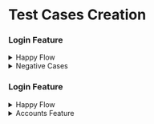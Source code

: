 <h1> Test Cases Creation</h1>

 <h3> Login Feature </h3> 
<details>
<summary>Happy Flow</summary>
<br>
Feature: User Login in Jamtangan.com

    Scenario: Successful login with valid credentials
    
        Given user is on Jamtangan.com login page

        When user enters valid username "john_doe"
        
        And user enters valid password "secret123"

        And user clicks the Masuk button

        Then user should be redirected to the Jamtangan.com homepage

        And user should see profile account on header

    Scenario: Successful login with Google account
        
        Given user is on Jamtangan.com login page

        When user clicks on the Google button
        
        Then user should be redirected to the Google login page
        
        And user choose Google account
        
        And user should be redirected to the Jamtangan.com homepage

        And user should see profile account on header
        
        And the user should be successfully logged in using their Google account
    
    Scenario: Successful login with phone number and sent otp to Whatsapp
        
        Given user is on Jamtangan.com login page

        When user enters valid phone number "081381818181"
        
        And user clicks the Masuk button

        And user should see Verifikasi Data popup

        And user clicks Lebih Cepat Via Whatsapp button

        And user input otp received in WhatsApp

        And user clicks Verifikasi Kode button

        Then user should be redirected to the Jamtangan.com homepage

        And user should see profile account on header
        
        And the user should be successfully logged in using phone number

    Scenario: Successful login with phone number and sent otp to SMS
        
        Given user is on Jamtangan.com login page

        When user enters valid phone number "081381818181"
        
        And user clicks the Masuk button

        And user should see Verifikasi Data popup

        And user clicks Kirim via SMS

        And user input otp received in sms

        And user clicks Verifikasi Kode button

        Then user should be redirected to the Jamtangan.com homepage

        And user should see profile account on header
        
        And the user should be successfully logged in using phone number
    
    Scenario: One user login from multiple browsers

        Given there is a user with valid credentials

        And user is on the login page from multiple browsers

        When user login from each browser

        Then user should be redirected to the homepage from each browser
    
        And user should see profile account on header in each session
</details>

<details>
<summary>Negative Cases</summary>
<br>
Feature: Error handling in Jamtangan.com login page

    Scenario: Login with invalid email and password
    
        Given the user is on Jamtangan.com login page
    
        When user enters an invalid username
        
        And user enters an invalid password
    
        And clicks the login button

        Then user should see an error message "Ups, email atau password kamu salah"

        And user failed to login

    Scenario: Login with empty password
        
        Given the user is on Jamtangan.com login page
        
        When user input email

        And user not input password
        
        Then Masuk button is disabled

        And user button cannot be clicked
    
    Scenario: Login with invalid email format
        
        Given the user is on Jamtangan.com login page
        
        When user input email with invalid format "testing123"
        
        Then error message contains "Hmm, format email salah" displayed
        
        And Masuk button is disabled
    
    Scenario: Login with invalid phone number format
        
        Given the user is on Jamtangan.com login page
        
        When user input phone number with invalid format "981271"
        
        Then error message contains "Hmm, format nomor HP mu salah" displayed
        
        And Masuk button is disabled

    Scenario: Login with invalid OTP
        
        Given the user is on Jamtangan.com login page
        
        When user input valid phone number

        And input invalid otp "111111"
        
        Then error message contains "Ups, kode verifikasi kamu salah" displayed
        
        And Verifikasi Kode button is disabled
    
    Scenario: Login attempt when disconnected
    
        Given user is on Jamtangan.com login page

        When user enters valid email
        
        And user enters valid password

        And user clicks Masuk button

        And user device is disconnected from the internet

        Then user should see an error message indicating a network connectivity issue

        And user failed to login

        And user should remain on the login page
</details>

<h3> Login Feature </h3> 
<details>
<summary>Happy Flow</summary>
<br>
Feature: User Login in Jamtangan.com

    Scenario: Successful login with valid credentials
    
        Given user is on Jamtangan.com login page

        When user enters valid username "john_doe"
        
        And user enters valid password "secret123"

        And user clicks the Masuk button

        Then user should be redirected to the Jamtangan.com homepage

        And user should see profile account on header

    Scenario: Successful login with Google account
        
        Given user is on Jamtangan.com login page

        When user clicks on the Google button
        
        Then user should be redirected to the Google login page
        
        And user choose Google account
        
        And user should be redirected to the Jamtangan.com homepage

        And user should see profile account on header
        
        And the user should be successfully logged in using their Google account
    
    Scenario: Successful login with phone number and sent otp to Whatsapp
        
        Given user is on Jamtangan.com login page

        When user enters valid phone number "081381818181"
        
        And user clicks the Masuk button

        And user should see Verifikasi Data popup

        And user clicks Lebih Cepat Via Whatsapp button

        And user input otp received in WhatsApp

        And user clicks Verifikasi Kode button

        Then user should be redirected to the Jamtangan.com homepage

        And user should see profile account on header
        
        And the user should be successfully logged in using phone number

    Scenario: Successful login with phone number and sent otp to SMS
        
        Given user is on Jamtangan.com login page

        When user enters valid phone number "081381818181"
        
        And user clicks the Masuk button

        And user should see Verifikasi Data popup

        And user clicks Kirim via SMS

        And user input otp received in sms

        And user clicks Verifikasi Kode button

        Then user should be redirected to the Jamtangan.com homepage

        And user should see profile account on header
        
        And the user should be successfully logged in using phone number
    
    Scenario: One user login from multiple browsers

        Given there is a user with valid credentials

        And user is on the login page from multiple browsers

        When user login from each browser

        Then user should be redirected to the homepage from each browser
    
        And user should see profile account on header in each session
</details>

<details>
<summary>Accounts Feature</summary>
<br>
Feature: 

    Scenario: User update Name in account page
    
        Given user is on Data Diri page

        When user clicks Ubah on Nama
        
        And user should see Ubah Nama modal

        And user change name

        And user click Simpan button 

        Then user successfully changes name

        And user will see success message

        And names have been updated

    Scenario: User add date of birth in account page

        Given user is on Data Diri page

        When user clicks Tambah on Tanggal Lahir

        And user should see Tambah Tanggal Lahir modal

        And user choose date using date picker

        And user click Simpan button 

        Then user successfully add date of birth

        And date of birth should be displayed on Tanggal Lahir field
